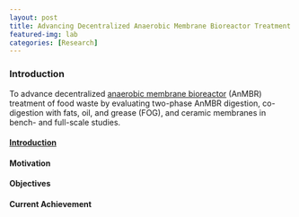 ```yaml
---
layout: post
title: Advancing Decentralized Anaerobic Membrane Bioreactor Treatment of Food Waste
featured-img: lab
categories: [Research]
---
```

### Introduction
To advance decentralized [anaerobic membrane bioreactor](https://en.wikipedia.org/wiki/Anaerobic_membrane_bioreactor) (AnMBR) treatment of food waste by evaluating two-phase AnMBR digestion, co-digestion with fats, oil, and grease (FOG), and ceramic membranes in bench- and full-scale studies.

#### [Introduction](/posts/2018-08-08-Across-the-US/)


#### Motivation

#### Objectives

#### Current Achievement
